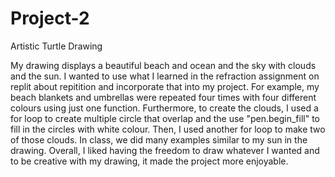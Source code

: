 # Project-2
Artistic Turtle Drawing

My drawing displays a beautiful beach and ocean and the sky with clouds and the sun.  I wanted to use what I learned in the refraction assignment on replit about repitition and incorporate that into my project.  For example, my beach blankets and umbrellas were repeated four times with four different colours using just one function. Furthermore, to create the clouds, I used a for loop to create multiple circle that overlap and the use "pen.begin_fill" to fill in the circles with white colour.  Then, I used another for loop to make two of those clouds.  In class, we did many examples similar to my sun in the drawing.  Overall, I liked having the freedom to draw whatever I wanted and to be creative with my drawing, it made the project more enjoyable. 

